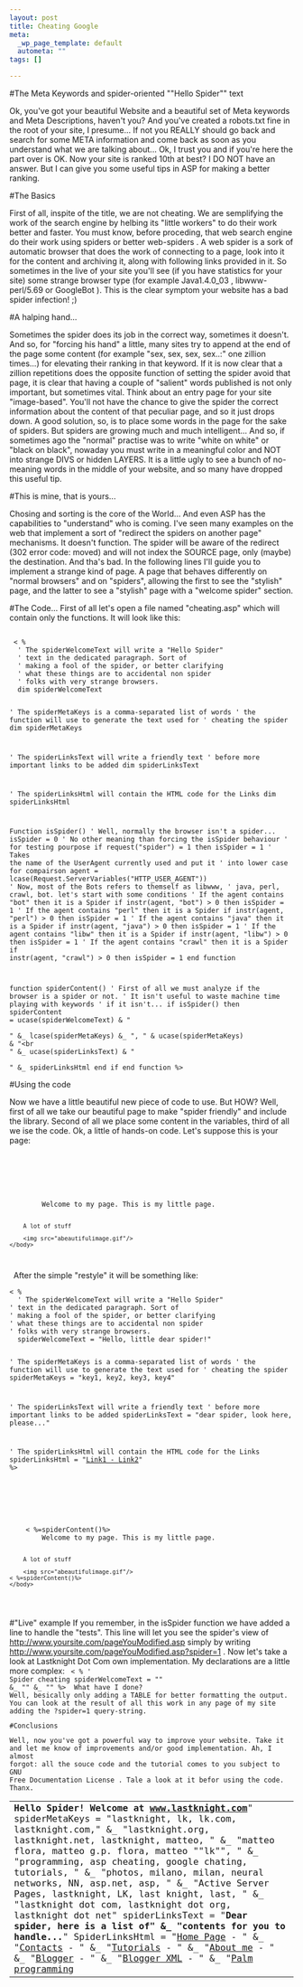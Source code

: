 ```yaml
--- 
layout: post
title: Cheating Google
meta: 
  _wp_page_template: default
  autometa: ""
tags: []

---
```

#The Meta Keywords and spider-oriented ""Hello Spider"" text

Ok, you've got your beautiful Website and a beautiful set of Meta keywords and Meta Descriptions, haven't you? And you've created a robots.txt fine in the root of your site, I presume... If not you REALLY should go back and search for some META information and come back as soon as you understand what we are talking about...
Ok, I trust you and if you're here the part over is OK. Now your site is ranked 10th at best? I DO NOT have an answer. But I can give you some useful tips in ASP for making a better ranking.

#The Basics

First of all, inspite of the title, we are not cheating. We are semplifying the work of the search engine by helbing its "little workers" to do their work better and faster.
You must know, before proceding, that web search engine do their work using spiders or better web-spiders . A web spider is a sork of automatic browser that does the work of connecting to a page, look into it for the content and archiving it, along with following links provided in it. So sometimes in the live of your site you'll see (if you have statistics for your site) some strange browser type (for example Java1.4.0_03 , libwww-perl/5.69 or GoogleBot ). This is the clear symptom your website has a bad spider infection! ;)

#A halping hand...

Sometimes the spider does its job in the correct way, sometimes it doesn't. And so, for "forcing his hand" a little, many sites try to append at the end of the page some content (for example "sex, sex, sex, sex..:" one zillion times...) for elevating their ranking in that keyword. If it is now clear that a zillion repetitions does the opposite function of setting the spider avoid that page, it is clear that having a couple of "salient" words published is not only important, but sometimes vital.
Think about an entry page for your site "image-based". You'll not have the chance to give the spider the correct information about the content of that peculiar page, and so it just drops down.
A good solution, so, is to place some words in the page for the sake of spiders. But spiders are growing much and much intelligent... And so, if sometimes ago the "normal" practise was to write "white on white" or "black on black", nowaday you must write in a meaningful color and NOT into strange DIVS or hidden LAYERS.
It is a little ugly to see a bunch of no-meaning words in the middle of your website, and so many have dropped this useful tip.

#This is mine, that is yours...

Chosing and sorting is the core of the World... And even ASP has the capabilities to "understand" who is coming. I've seen many examples on the web that implement a sort of "redirect the spiders on another page" mechanisms. It doesn't function. The spider will be aware of the redirect (302 error code: moved) and will not index the SOURCE page, only (maybe) the destination. And tha's bad.
In the following lines I'll guide you to implement a strange kind of page. A page that behaves differently on "normal browsers" and on "spiders", allowing the first to see the "stylish" page, and the latter to see a "stylish" page with a "welcome spider" section.

#The Code...
First of all let's open a file named "cheating.asp" which will contain only the functions.
It will look like this:

<!--adsense-->

<code lang="asp">
 < %
  ' The spiderWelcomeText will write a "Hello Spider"
  ' text in the dedicated paragraph. Sort of
  ' making a fool of the spider, or better clarifying
  ' what these things are to accidental non spider
  ' folks with very strange browsers.
  dim spiderWelcomeText

  ' The spiderMetaKeys is a comma-separated list of words
  ' the function will use to generate the text used for
  ' cheating the spider
  dim spiderMetaKeys

  ' The spiderLinksText will write a friendly text
  ' before more important links to be added
  dim spiderLinksText

  ' The spiderLinksHtml will contain the HTML code for the Links
  dim spiderLinksHtml


Function isSpider()
  	' Well, normally the browser isn't a spider...
  	isSpider = 0
  	' No other meaning than forcing the isSpider behaviour
	' for testing pourpose
  	if request("spider") = 1 then isSpider = 1
  	' Takes the name of the UserAgent currently used and put it
	' into lower case for compairson
  	agent = lcase(Request.ServerVariables("HTTP_USER_AGENT"))
  	' Now, most of the Bots refers to themself as libwww,
	' java, perl, crawl, bot. let's start with some conditions
	' If the agent contains "bot" then it is a Spider
  	if instr(agent, "bot")  > 0 then isSpider = 1
  	' If the agent contains "perl" then it is a Spider
  	if instr(agent, "perl") > 0 then isSpider = 1
  	' If the agent contains "java" then it is a Spider
  	if instr(agent, "java") > 0 then isSpider = 1
  	' If the agent contains "libw" then it is a Spider
  	if instr(agent, "libw") > 0 then isSpider = 1
  	' If the agent contains "crawl" then it is a Spider
  	if instr(agent, "crawl") > 0 then isSpider = 1
end function

function spiderContent()
  	' First of all we must analyze if the browser is a spider or not.
	' It isn't useful to waste machine time playing with keywords
	' if it isn't...
  	if isSpider() then
		spiderContent = ucase(spiderWelcomeText) & "  
" &_
		lcase(spiderMetaKeys) &_
		", " & ucase(spiderMetaKeys) & "<br <br/>" &_ 
		ucase(spiderLinksText) & "  
" &_
		spiderLinksHtml
	end if
end function
%> 
</code>

#Using the code

Now we have a little beautiful new piece of code to use. But HOW? Well, first of all we take our beautiful page to make "spider friendly" and include the library. Second of all we place some content in the variables, third of all we ise the code.
Ok, a little of hands-on code. Let's suppose this is your page:

<!--adsense-->

<code lang="html">
 <html>
	<head>
		<title>My Little Page</title>
	</head>
	<body>
		Welcome to my page. This is my little page.  

		A lot of stuff  

		<img src="abeautifulimage.gif"/>
	</body>
</html>
 </code>
After the simple "restyle" it will be something like:
<code lang="asp">
   <!--#include file="cheating.asp"-->
< %
  ' The spiderWelcomeText will write a "Hello Spider"
' text in the dedicated paragraph. Sort of
' making a fool of the spider, or better clarifying
' what these things are to accidental non spider
' folks with very strange browsers.
  spiderWelcomeText = "Hello, little dear spider!"

  ' The spiderMetaKeys is a comma-separated list of words
' the function will use to generate the text used for
' cheating the spider
  spiderMetaKeys = "key1, key2, key3, key4"

  ' The spiderLinksText will write a friendly text
' before more important links to be added
  spiderLinksText = "dear spider, look here, please..."

  ' The spiderLinksHtml will contain the HTML code for the Links
  spiderLinksHtml = "<a href='1.asp'>Link1 - <a href='2.asp'>Link2</a>"
%>  
<html>
	<head>
		<title>My Little Page</title>
	</head>
	<body>
  	< %=spiderContent()%>  
		Welcome to my page. This is my little page.  

		A lot of stuff  

		<img src="abeautifulimage.gif"/>
  	< %=spiderContent()%>  
	</body>
</html>
</code>

#"Live" example
If you remember, in the isSpider function we have added a line to handle the "tests". This line will let you see the spider's view of http://www.yoursite.com/pageYouModified.asp simply by writing http://www.yoursite.com/pageYouModified.asp?spider=1 .
Now let's take a look at Lastknight Dot Com own implementation. My declarations are a little more complex:
<code lang="asp">
 < %
' Spider cheating
spiderWelcomeText = "<table width=50% align=center><tr>" &_ 
	"<td><b>Hello Spider! Welcome at www.lastknight.com</b>"
spiderMetaKeys = "lastknight, lk, lk.com, lastknight.com," &_ 
	"lastknight.org, lastknight.net, lastknight, matteo, " &_ 
	"matteo flora, matteo g.p. flora, matteo ""lk"", " &_
	"programming, asp cheating, google chating, tutorials, " &_ 
	"photos, milano, milan, neural networks, NN, asp.net, asp, " &_
	"Active Server Pages, lastknight, LK, last knight, last, " &_
	"lastknight dot com, lastknight dot org, lastknight dot net"
spiderLinksText = "<b>Dear spider, here is a list of" &_
	"contents for you to handle...</b>"
SpiderLinksHtml = "<a href='default.asp'>Home Page</a> - " &_ 
	"<a href='contacts.asp'>Contacts</a> - " &_ 
	"<a href='titorials.asp'>Tutorials</a> - " &_ 
	"<a href='me.asp'>About me</a> - " &_ 
	"<a href='blogger.asp'>Blogger</a> - " &_ 
	"<a href='index.xml'>Blogger XML</a> - " &_ 
	"<a href='/palm/'>Palm programming</a></td>" &_ 
	"</tr>"
%>
</code>
What have I done? Well, besically only adding a TABLE for better formatting the output. You can look at the result of all this work in any page of my site adding the ?spider=1 query-string.

#Conclusions

Well, now you've got a powerful way to improve your website. Take it and let me know of improvements and/or good implementation.
Ah, I almost forgot: all the souce code and the tutorial comes to you subject to GNU Free Documentation License . Tale a look at it befor using the code. Thanx. 
